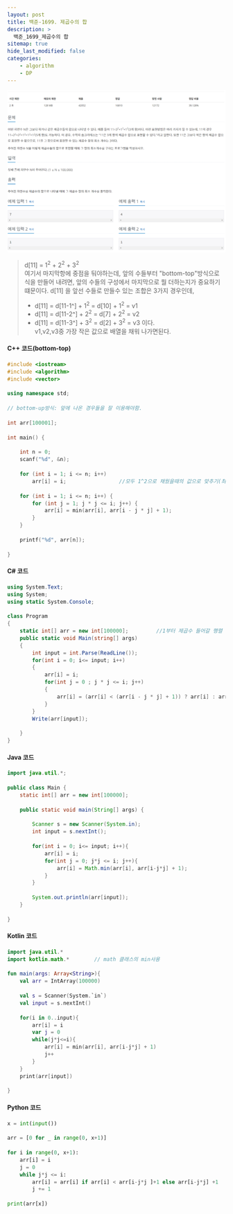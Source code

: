 ```yaml
---
layout: post
title: 백준-1699. 제곱수의 합
description: >
  백준_1699_제곱수의 합
sitemap: true
hide_last_modified: false
categories:
    - algorithm
    - DP
---
```


![1463](/assets/img/BOJ_problem/1699.PNG)

>  d[11] = 1<sup>2</sup> + 2<sup>2</sup> + 3<sup>2</sup> <br>
>  여기서 마지막항에 중점을 둬야하는데, 앞의 수들부터 "bottom-top"방식으로 식을 만들어 내려면, 
> 앞의 수들의 구성에서 마지막으로 뭘 더하는지가 중요하기 떄문이다.
>  d[11] 을 앞선 수들로 만들수 있는 조합은 3가지 경우인데,
>  * d[11] = d[11-1^] + 1<sup>2</sup> = d[10] + 1<sup>2</sup> = v1
>  * d[11] = d[11-2^] + 2<sup>2</sup> = d[7] + 2<sup>2</sup> = v2
>  * d[11] = d[11-3^] + 3<sup>2</sup> = d[2] + 3<sup>2</sup> = v3  이다. 
> <br>v1,v2,v3중 가장 작은 값으로 배열을 채워 나가면된다.


#### C++ 코드(bottom-top)

```cpp
#include <iostream>
#include <algorithm>
#include <vector>

using namespace std;

// bottom-up방식: 앞에 나온 경우들을 잘 이용해야함.

int arr[100001];

int main() {

	int n = 0;
	scanf("%d", &n);
	
	for (int i = 1; i <= n; i++)	 
		arr[i] = i;					//모두 1^2으로 채웠을때의 값으로 맞추기(최대의 개수)

	for (int i = 1; i <= n; i++) {
		for (int j = 1; j * j <= i; j++) {
			arr[i] = min(arr[i], arr[i - j * j] + 1);
		}
	}

	printf("%d", arr[n]);

}
```


#### C# 코드

```c#
using System.Text;
using System;
using static System.Console;

class Program
{
    static int[] arr = new int[100000];         //1부터 제곱수 들어갈 행렬
    public static void Main(string[] args)
    {
        int input = int.Parse(ReadLine());
        for(int i = 0; i<= input; i++)
        {
            arr[i] = i;
            for(int j = 0 ; j * j <= i; j++)
            {
                arr[i] = (arr[i] < (arr[i - j * j] + 1)) ? arr[i] : arr[i - j * j] + 1;
            }
        }
        Write(arr[input]);

    }
}

```

#### Java 코드

```java
import java.util.*;

public class Main {
    static int[] arr = new int[100000];

    public static void main(String[] args) {

        Scanner s = new Scanner(System.in);
        int input = s.nextInt();

        for(int i = 0; i<= input; i++){
            arr[i] = i;
            for(int j = 0; j*j <= i; j++){
                arr[i] = Math.min(arr[i], arr[i-j*j] + 1);
            }
        }

        System.out.println(arr[input]);
    }

}
```


#### Kotlin 코드

```kotlin
import java.util.*
import kotlin.math.*        // math 클래스의 min사용

fun main(args: Array<String>){
    val arr = IntArray(100000)

    val s = Scanner(System.`in`)
    val input = s.nextInt()

    for(i in 0..input){
        arr[i] = i
        var j = 0
        while(j*j<=i){
            arr[i] = min(arr[i], arr[i-j*j] + 1)
            j++
        }
    }
    print(arr[input])

}
```

#### Python 코드

```python
x = int(input())

arr = [0 for _ in range(0, x+1)]

for i in range(0, x+1):
    arr[i] = i
    j = 0
    while j*j <= i:
        arr[i] = arr[i] if arr[i] < arr[i-j*j ]+1 else arr[i-j*j] +1
        j += 1

print(arr[x])
```